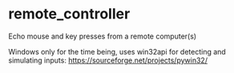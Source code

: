 # remote_controller
Echo mouse and key presses from a remote computer(s)

Windows only for the time being, uses win32api for detecting and simulating inputs:
https://sourceforge.net/projects/pywin32/
